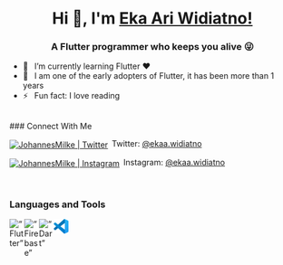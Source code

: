 <h1 align="center"> Hi 👋, I'm <a href="https://www.youtube.com/JohannesMilke?sub_confirmation=1">Eka Ari Widiatno!</a></h1>
<h3 align="center">A Flutter programmer who keeps you alive 😜</h3>

- 🌱 &ensp;I’m currently learning Flutter ❤️
- 🗿 &ensp;I am one of the early adopters of Flutter, it has been more than 1 years
- ⚡ &ensp;Fun fact: I love reading

<br />
### Connect With Me
<br />

[<img align="center" alt="JohannesMilke | Twitter" width="28px" src="https://firebasestorage.googleapis.com/v0/b/web-johannesmilke.appspot.com/o/other%2Fsocial%2Ftwitter.png?alt=media" />](https://twitter.com/intent/follow?original_referer=https%3A%2F%2Fgithub.com%2FJohannesMilke&screen_name=EkaWidiatno)&ensp;Twitter: [@ekaa.widiatno](https://twitter.com/intent/follow?original_referer=https%3A%2F%2Fgithub.com%2FJohannesMilke&screen_name=EkaWidiatno "Twitter Eka Ari Widiatno")

[<img align="center" alt="JohannesMilke | Instagram" width="28px" src="https://firebasestorage.googleapis.com/v0/b/web-johannesmilke.appspot.com/o/other%2Fsocial%2Finstagram.png?alt=media" />](https://instagram.com/JohannesMilke)&ensp;Instagram: [@ekaa.widiatno](https://instagram.com/JohannesMilke "Instagram Eka Ari Widiatno")


[twitter]: https://twitter.com/intent/follow?original_referer=https%3A%2F%2Fgithub.com%2FJohannesMilke&screen_name=EkaWidiatno

<br />

### Languages and Tools
<img align="left" alt=“Flutter” width="26px" src="https://www.vectorlogo.zone/logos/flutterio/flutterio-icon.svg" />
<img align="left" alt=“Firebase” width="26px" src="https://www.vectorlogo.zone/logos/firebase/firebase-icon.svg" />
<img align="left" alt=“Dart” width="26px" src="https://www.vectorlogo.zone/logos/dartlang/dartlang-icon.svg" />
<img align="left" alt=“Github” width="26px" src="https://raw.githubusercontent.com/github/explore/80688e429a7d4ef2fca1e82350fe8e3517d3494d/topics/visual-studio-code/visual-studio-code.png" />








